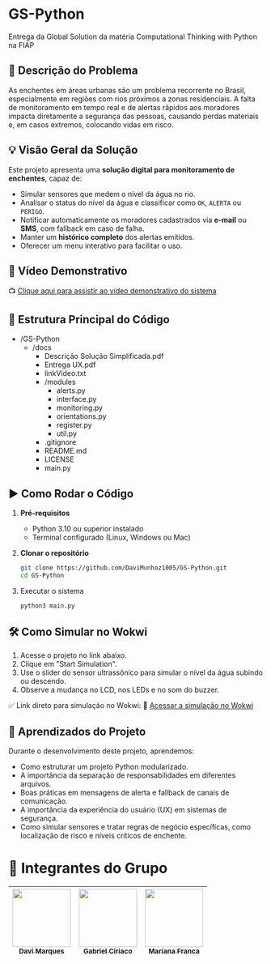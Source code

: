 # GS-Python
Entrega da Global Solution da matéria Computational Thinking with Python na FIAP

## 🧩 Descrição do Problema

As enchentes em áreas urbanas são um problema recorrente no Brasil, especialmente em regiões com rios próximos a zonas residenciais. A falta de monitoramento em tempo real e de alertas rápidos aos moradores impacta diretamente a segurança das pessoas, causando perdas materiais e, em casos extremos, colocando vidas em risco.

## 💡 Visão Geral da Solução

Este projeto apresenta uma **solução digital para monitoramento de enchentes**, capaz de:

- Simular sensores que medem o nível da água no rio.
- Analisar o status do nível da água e classificar como `OK`, `ALERTA` ou `PERIGO`.
- Notificar automaticamente os moradores cadastrados via **e-mail** ou **SMS**, com fallback em caso de falha.
- Manter um **histórico completo** dos alertas emitidos.
- Oferecer um menu interativo para facilitar o uso.

## 🎥 Vídeo Demonstrativo

📺 [Clique aqui para assistir ao vídeo demonstrativo do sistema](https://www.youtube.com/watch?v=p6SjZCdw574)

## 🧱 Estrutura Principal do Código

- /GS-Python
    - /docs
        - Descrição Solução Simplificada.pdf
        - Entrega UX.pdf
        - linkVídeo.txt
      - /modules
        - alerts.py
        - interface.py
        - monitoring.py
        - orientations.py
        - register.py
        - util.py
      - .gitignore
      - README.md
      - LICENSE
      - main.py

## ▶️ Como Rodar o Código

1. **Pré-requisitos**
   - Python 3.10 ou superior instalado
   - Terminal configurado (Linux, Windows ou Mac)

2. **Clonar o repositório**
    ```bash
    git clone https://github.com/DaviMunhoz1005/GS-Python.git
    cd GS-Python
    ```
3. Executar o sistema

    ```bash
    python3 main.py
    ```

## 🛠️ Como Simular no Wokwi
1. Acesse o projeto no link abaixo.
2. Clique em "Start Simulation".
3. Use o slider do sensor ultrassônico para simular o nível da água subindo ou descendo.
4. Observe a mudança no LCD, nos LEDs e no som do buzzer.

✅ Link direto para simulação no Wokwi: 🔗 [Acessar a simulação no Wokwi](https://wokwi.com/projects/432133929837943809)

## 📘 Aprendizados do Projeto
Durante o desenvolvimento deste projeto, aprendemos:

- Como estruturar um projeto Python modularizado.
- A importância da separação de responsabilidades em diferentes arquivos.
- Boas práticas em mensagens de alerta e fallback de canais de comunicação.
- A importância da experiência do usuário (UX) em sistemas de segurança.
- Como simular sensores e tratar regras de negócio específicas, como localização de risco e níveis críticos de enchente.

# 👥 Integrantes do Grupo  

| [<img loading="lazy" src="https://github.com/DaviMunhoz1005.png" width=115><br><sub>Davi Marques</sub>](https://github.com/DaviMunhoz1005) |  [<img loading="lazy" src="https://github.com/Gabsgc01.png" width=115><br><sub>Gabriel Ciriaco</sub>](https://github.com/Gabsgc01) | [<img loading="lazy" src="https://github.com/MariFranca.png" width=115><br><sub>Mariana Franca</sub>](https://github.com/MariFranca) | 
| :---: | :---: | :---: |
